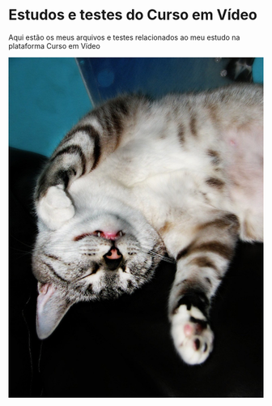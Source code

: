 # Estudos e testes do Curso em Vídeo

Aqui estão os meus arquivos e testes relacionados ao meu estudo na plataforma Curso em Vídeo

![Imagem de um gatinho de cabeça para baixo](./imagens/gatinho.jpeg)